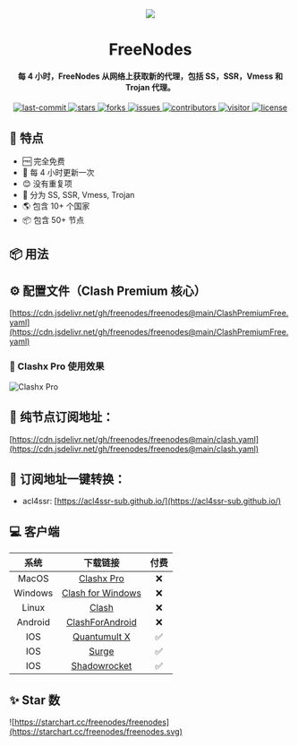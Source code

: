 <div align="center">

<img src="https://avatars.githubusercontent.com/u/139326923?v=4">

<h1>FreeNodes</h1>

<h4>每 4 小时，FreeNodes 从网络上获取新的代理，包括 SS，SSR，Vmess 和 Trojan 代理。
</h4>

<p align="center">

<a href="https://github.com/freenodes/freenodes">
    <img src="https://img.shields.io/github/last-commit/freenodes/freenodes?labelColor=black&style=flat-square" alt="last-commit">
  </a>
<a href="https://github.com/freenodes/freenodes/stargazers">
    <img src="https://img.shields.io/github/stars/freenodes/freenodes?color=ffcb47&labelColor=black&style=flat-square" alt="stars">
  </a>
<a href="https://github.com/freenodes/freenodes/network/members">
    <img src="https://img.shields.io/github/forks/freenodes/freenodes?color=8ae8ff&labelColor=black&style=flat-square" alt="forks">
  </a>
<a href="https://github.com/freenodes/freenodes/issues">
    <img src="https://img.shields.io/github/issues/freenodes/freenodes?color=ff80eb&labelColor=black&style=flat-square" alt="issues">
  </a>
<a href="https://github.com/freenodes/freenodes/graphs/contributors">
    <img src="https://img.shields.io/github/contributors/freenodes/freenodes?color=c4f042&labelColor=black&style=flat-square" alt="contributors">
  </a>
<a href="https://visitor-badge.laobi.icu/badge?page_id=freenodes.freenodes">
    <img src="https://visitor-badge.laobi.icu/badge?page_id=freenodes.freenodes" alt="visitor">
  </a>
<a href="https://github.com/freenodes/freenodes">
    <img src="https://img.shields.io/badge/license-MIT-green.svg?labelColor=black&style=flat-square" alt="license">
  </a>
</p>

</div>

## 🦄 特点

- 🆓 完全免费
- 📝 每 4 小时更新一次
- 😊 没有重复项
- 📓 分为 SS, SSR, Vmess, Trojan
- 🌎 包含 10+ 个国家
- 📦 包含 50+ 节点

## 📦 用法

## ⚙️ 配置文件（Clash Premium 核心）

[https://cdn.jsdelivr.net/gh/freenodes/freenodes@main/ClashPremiumFree.yaml](https://cdn.jsdelivr.net/gh/freenodes/freenodes@main/ClashPremiumFree.yaml)

### 👀 Clashx Pro 使用效果

![Clashx Pro](https://freenodes.github.io/freenodes/clash.jpg)

## 🔗 纯节点订阅地址：

[https://cdn.jsdelivr.net/gh/freenodes/freenodes@main/clash.yaml](https://cdn.jsdelivr.net/gh/freenodes/freenodes@main/clash.yaml)

## 📮 订阅地址一键转换：

- acl4ssr: [https://acl4ssr-sub.github.io/](https://acl4ssr-sub.github.io/)

## 💻 客户端

|  系统   |                                              下载链接                                              | 付费 |
| :-----: | :------------------------------------------------------------------------------------------------: | :--: |
|  MacOS  | [Clashx Pro](https://install.appcenter.ms/users/clashx/apps/clashx-pro/distribution_groups/public) |  ❌  |
| Windows |           [Clash for Windows](https://github.com/Fndroid/clash_for_windows_pkg/releases)           |  ❌  |
|  Linux  |                  [Clash](https://github.com/Dreamacro/clash/releases/tag/premium)                  |  ❌  |
| Android |               [ClashForAndroid](https://github.com/Kr328/ClashForAndroid/releases/)                |  ❌  |
|   IOS   |              [Quantumult X](https://apps.apple.com/us/app/quantumult-x/id1443988620)               |  ✅  |
|   IOS   |                                   [Surge](https://nssurge.com/)                                    |  ✅  |
|   IOS   |               [Shadowrocket](https://apps.apple.com/us/app/shadowrocket/id932747118)               |  ✅  |

## ✨ Star 数

![https://starchart.cc/freenodes/freenodes](https://starchart.cc/freenodes/freenodes.svg)
